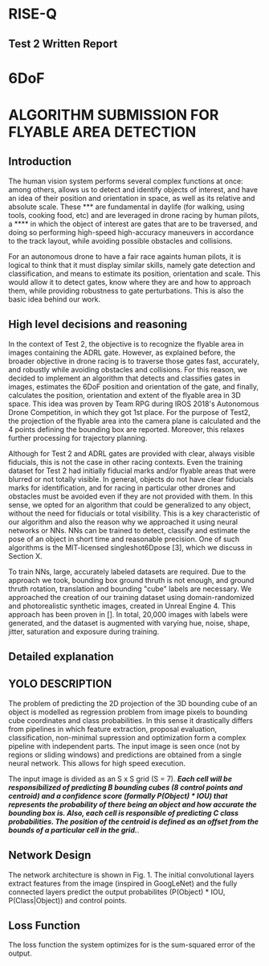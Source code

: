 # RISE-Q
## Test 2 Written Report

# 6DoF 
# ALGORITHM SUBMISSION FOR FLYABLE AREA DETECTION

## Introduction

The human vision system  performs several complex functions at once:  among others, allows us to detect and identify objects of interest, 
and have an idea of their position and orientation in space, as well as its relative and absolute scale. These *** are fundamental
in daylife (for walking, using tools, cooking food, etc) and are leveraged in drone racing by human pilots, a **** in which the object of interest are gates that are to be traversed, and doing so performing high-speed high-accuracy maneuvers in accordance to the track layout, while avoiding possible obstacles and collisions. 

For an autonomous drone to have a fair race againts human pilots, it is logical to think that it must display similar skills, 
namely gate detection and classification, and means to estimate its position, orientation and scale. This would allow it to detect gates, know where they are and how to approach them, while providing robustness to gate perturbations.  This is also the basic idea behind our work.

## High level decisions and reasoning
In the context of Test 2, the objective is to recognize the flyable area in images containing the ADRL gate. However, as explained before, the broader objective in drone racing is to traverse those gates fast, accurately, and robustly while avoiding obstacles and collisions. For this reason, we decided to implement an algorithm that detects and classifies gates in images, estimates the 6DoF position and orientation of the gate, and finally, calculates the position, orientation and extent of the flyable area in 3D space. This idea was proven by Team RPG during  IROS 2018's Autonomous Drone Competition, in which they got 1st place. For the purpose of Test2, the projection of the flyable area into the camera plane is calculated and the 4 points defining the bounding box are reported. Moreover, this relaxes further processing for trajectory planning. 

Although for Test 2 and ADRL gates are provided with clear, always visible fiducials, this is not the case in other racing contexts. Even the training dataset for Test 2 had initially fiducial marks and/or flyable areas that were blurred or not totally visible. In general, objects do not have clear fiducials marks for identification, and for racing in particular other drones and obstacles must be avoided even if they are not provided with them. In this sense, we opted for an algorithm that could be generalized to any object, without the need for fiducials or total visibility. This is a key characteristic of our algorithm and also the reason why we approached it using neural networks or NNs. NNs can be trained to detect, classify and estimate the pose of an object in short time and reasonable precision. One of such algorithms is the MIT-licensed singleshot6Dpose [3], which we discuss in Section X.

To train NNs, large, accurately labeled datasets are required. Due to the approach we took, bounding box ground thruth is not enough, and ground thruth rotation, translation and bounding "cube" labels are necessary. We approached the creation of our training dataset using domain-randomized and photorealistic synthetic images, created in Unreal Engine 4. This approach has been proven in []. In total, 20,000 images with labels were generated, and the dataset is augmented with varying hue, noise, shape, jitter, saturation and exposure during training.

## Detailed explanation


## YOLO DESCRIPTION

The problem of predicting the 2D projection of the 3D bounding cube of an object is modelled as regression problem from image pixels to bounding cube coordinates and class probabilities. In this sense it drastically differs from pipelines in which feature extraction, proposal evaluation, classification, non-minimal supression and optimization form a complex pipeline with independent parts. The input image is seen once (not by regions or sliding windows) and predictions are obtained from a single neural network. This allows for high speed execution. 

The input image is divided as an S x S grid (S = 7). ***Each cell will be responsibilized of predicting B bounding cubes (8 control points and centroid) and a confidence score (formally P(Object) * IOU) that represents the probability of there being an object and how accurate the bounding box is. Also, each cell is responsible of predicting C class probabilities. The position of the centroid is defined as an offset from the bounds of a particular cell in the grid.***. 

## Network Design

The network architecture is shown in Fig. 1. The initial convolutional layers extract features from the image (inspired in GoogLeNet) and the fully connected layers predict the output probabilites (P(Object) * IOU, P(Class|Object)) and control points. 

## Loss Function

The loss function the system optimizes for is the sum-squared error of the output.  




